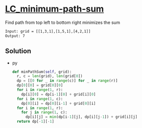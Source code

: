 # [LC_minimum-path-sum](https://leetcode.com/problems/minimum-path-sum)

Find path from top left to bottom right minimizes the sum

```txt
Input: grid = [[1,3,1],[1,5,1],[4,2,1]]
Output: 7
```

## Solution

* py

  ```py
  def minPathSum(self, grid):
    r, c = len(grid), len(grid[0])
    dp = [[0 for _ in range(c)] for _ in range(r)]
    dp[0][0] = grid[0][0]
    for i in range(1, r):
      dp[i][0] = dp[i-1][0] + grid[i][0]
    for i in range(1, c):
      dp[0][i] = dp[0][i-1] + grid[0][i]
    for i in range(1, r):
      for j in range(1, c):
        dp[i][j] = min(dp[i-1][j], dp[i][j-1]) + grid[i][j]
    return dp[-1][-1]
  ```
